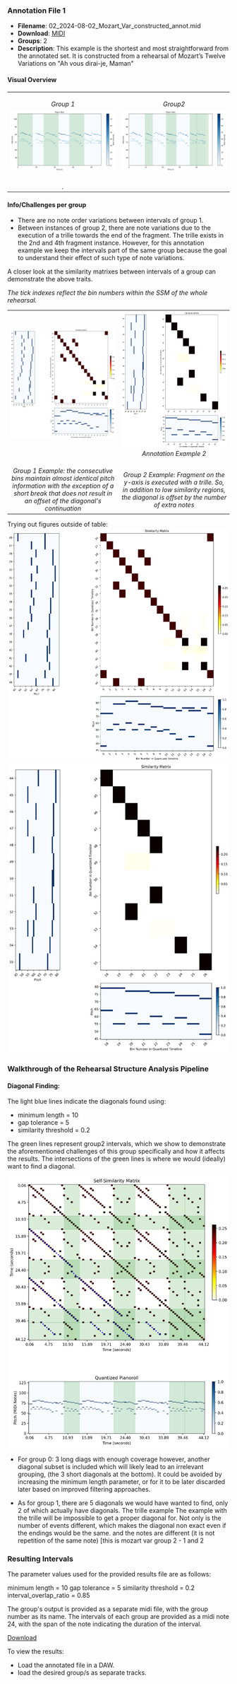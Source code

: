 
### Annotation File 1
- **Filename**: 02_2024-08-02_Mozart_Var_constructed_annot.mid
- **Download**: [MIDI](./annotated_files/02_2024-08-02_Mozart_Var/02_2024-08-02_Mozart_Var_constructed_annot.mid)
- **Groups**: 2
- **Description**:
This example is the shortest and most straightforward from the annotated set. It is constructed from a rehearsal of Mozart’s Twelve
Variations on "Ah vous dirai-je, Maman"

#### Visual Overview

<table>
  <tr>
    <td align="center" width="50%">
      <a href="">
        <img src="" width="500px" alt="">
      </a>
      <br>
      <em>Group 1</em>
    </td>
    <td align="center" width="50%">
      <a href="">
        <img src="" width="500px" alt="">
      </a>
      <br>
      <em>Group2</em>
    </td>
  </tr>
  <tr>
    <td align="center" width="50%">
      <a href="">
        <img src="./figures/mozart_var/mozart_var_group1.png"width="500px" alt="">
      </a>
      <br>
      <em></em>
    </td>
    <td align="center" width="50%">
      <a href="">
        <img src="./figures/mozart_var/mozart_var_group2.png" width="500px" alt="">
      </a>
      <br>
      <em></em>
    </td>
  </tr>
  <tr>
    <td align="center" width="50%">
      <a href="">
        <img src="" width="500px" alt="">
      </a>
      <br>
      <em>.</em>
    </td>
    <td align="center" width="50%">
      <a href="">
        <img src="" width="500px" alt="">
      </a>
      <br>
      <em></em>
    </td>
  
</table>

#### Info/Challenges per group
- There are no note order variations between intervals of group 1.
- Between instances of group 2, there are note variations due to the execution of a trille towards the end of the fragment. The trille exists in the 2nd and 4th fragment instance. However, for this annotation example we keep the intervals part of the same group because the goal to understand their effect of such type of note variations.

A closer look at the similarity matrixes between intervals of a group can demonstrate the above traits.


*The tick indexes reflect the bin numbers within the SSM of the whole rehearsal.*

<table>
  <tr>
    <td align="center" width="50%">
      <a href="./figures/mozart_var/mozart_var_group1_intcomb1.png">
        <img src="./figures/mozart_var/mozart_var_group1_intcomb1.png" width="250px" alt="Annotation Example 1">
      </a>
      <br>
      <em></em>
    </td>
    <td align="center" width="50%">
      <a href="./figures/mozart_var/mozart_var_group2_intcomb0.png">
        <img src="./figures/mozart_var/mozart_var_group2_intcomb0.png" width="250px" alt="Annotation Example 2">
      </a>
      <br>
      <em>Annotation Example 2</em>
    </td>
  </tr>
    <tr>
    <td align="center" width="50%">
      <a href="">
        <img src="" width="250px" alt="">
      </a>
      <br>
      <em>Group 1 Example: the consecutive bins maintain almost identical pitch information with the exception of a short break that does not result in an offset of the diagonal's continuation </em>
    </td>
    <td align="center" width="50%">
      <a href="">
        <img src="" width="250px" alt="">
      </a>
      <br>
      <em>Group 2 Example: Fragment on the y-axis is executed with a trille. So, in addition to low similarity regions, the diagonal is offset by the number of extra notes </em>
    </td>
  </tr>
</table>

Trying out figures outside of table:
![Annotation Example 1](./figures/mozart_var/mozart_var_group1_intcomb1.png)
![Annotation Example 2](./figures/mozart_var/mozart_var_group2_intcomb0.png)



### Walkthrough of the Rehearsal Structure Analysis Pipeline

#### Diagonal Finding:

The light blue lines indicate the diagonals found using:
- minimum length = 10
- gap tolerance = 5
- similarity threshold = 0.2

The green lines represent group2 intervals, which we show to demonstrate the aforementioned challenges of this group specifically and how it affects the results. The intersections of the green lines is where we would (ideally) want to find a diagonal.

![preview](./figures/mozart_var/mozart_var_diagonalsearch_group2annot_10_0-2_5.png)


- For group 0:
3 long diags with enough coverage 
however, another diagonal subset is included which will likely lead to an irrelevant grouping, (the 3 short diagonals at the bottom). 
It could be avoided by increasing the minimum length parameter, or for it to be later discarded later based on improved filtering approaches. 

- As for group 1, there are 5 diagonals we would have wanted to find, only 2 of which actually have diagonals. The trille example
The example with the trille will be impossible to get a proper diagonal for. Not only is the number of events different, which makes the diagonal non exact even if the endings would be the same. and the notes are different (it is not repetition of the same note) [this is mozart var group 2 - 1 and 2

### Resulting Intervals

The parameter values used for the provided results file are as follows:

minimum length = 10
gap tolerance = 5
similarity threshold = 0.2
interval_overlap_ratio = 0.85

The group's output is provided as a separate midi file, with the group number as its name. The intervals of each group are provided as a midi note 24, with the span of the note indicating the duration of the interval.

[Download](./annotated_files/02_2024-08-02_Mozart_Var/results/10_0-2_5.zip)

To view the results:
- Load the annotated file in a DAW.
- load the desired group/s as separate tracks.

